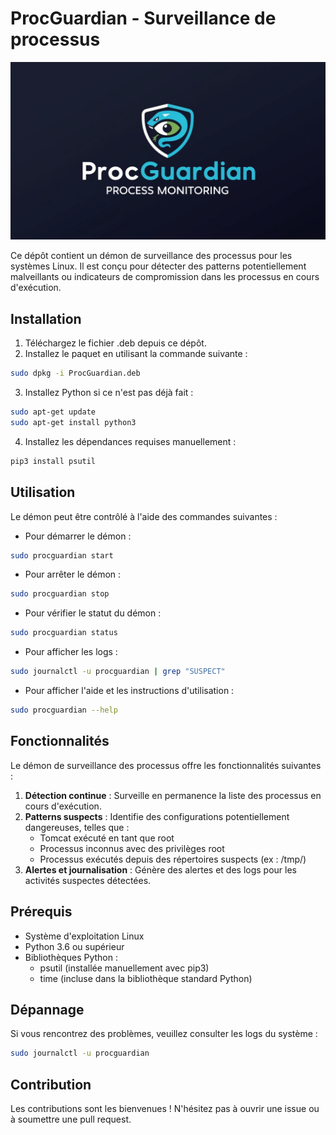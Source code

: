 
# ProcGuardian - Surveillance de processus

![ProcGuardian Logo](logo.jpg "ProcGuardian - Surveillance de processus")

Ce dépôt contient un démon de surveillance des processus pour les systèmes Linux. Il est conçu pour détecter des patterns potentiellement malveillants ou indicateurs de compromission dans les processus en cours d'exécution.

## Installation

1. Téléchargez le fichier .deb depuis ce dépôt.
2. Installez le paquet en utilisant la commande suivante :
```bash
sudo dpkg -i ProcGuardian.deb
```

3. Installez Python si ce n'est pas déjà fait :
```bash
sudo apt-get update
sudo apt-get install python3
```

4. Installez les dépendances requises manuellement :
```bash
pip3 install psutil
```


## Utilisation

Le démon peut être contrôlé à l'aide des commandes suivantes :

- Pour démarrer le démon :

```bash
sudo procguardian start
```

- Pour arrêter le démon :

```bash
sudo procguardian stop
```

- Pour vérifier le statut du démon :

```bash
sudo procguardian status
```
- Pour afficher les logs :
```bash
sudo journalctl -u procguardian | grep "SUSPECT"
```
- Pour afficher l'aide et les instructions d'utilisation :

```bash
sudo procguardian --help
```


## Fonctionnalités

Le démon de surveillance des processus offre les fonctionnalités suivantes :

1. **Détection continue** : Surveille en permanence la liste des processus en cours d'exécution.
2. **Patterns suspects** : Identifie des configurations potentiellement dangereuses, telles que :
    - Tomcat exécuté en tant que root
    - Processus inconnus avec des privilèges root
    - Processus exécutés depuis des répertoires suspects (ex : /tmp/)
3. **Alertes et journalisation** : Génère des alertes et des logs pour les activités suspectes détectées.

## Prérequis

- Système d'exploitation Linux
- Python 3.6 ou supérieur
- Bibliothèques Python :
    - psutil (installée manuellement avec pip3)
    - time (incluse dans la bibliothèque standard Python)


## Dépannage

Si vous rencontrez des problèmes, veuillez consulter les logs du système :

```bash
sudo journalctl -u procguardian
```


## Contribution

Les contributions sont les bienvenues ! N'hésitez pas à ouvrir une issue ou à soumettre une pull request.

